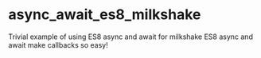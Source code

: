 # async_await_es8_milkshake
Trivial example of using ES8 async and await for milkshake
ES8 async and await make callbacks so easy!
